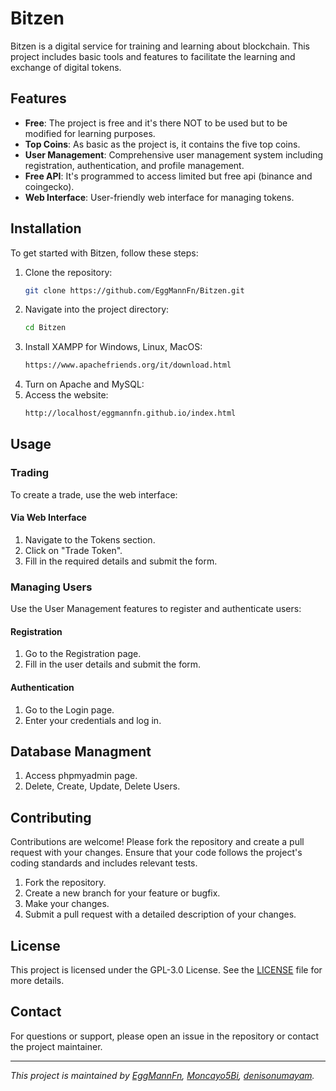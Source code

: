
# Bitzen

Bitzen is a digital service for training and learning about blockchain. This project includes basic tools and features to facilitate the learning and exchange of digital tokens.

## Features

- **Free**: The project is free and it's there NOT to be used but to be modified for learning purposes.
- **Top Coins**: As basic as the project is, it contains the five top coins.
- **User Management**: Comprehensive user management system including registration, authentication, and profile management.
- **Free API**: It's programmed to access limited but free api (binance and coingecko).
- **Web Interface**: User-friendly web interface for managing tokens.

## Installation

To get started with Bitzen, follow these steps:

1. Clone the repository:
   ```sh
   git clone https://github.com/EggMannFn/Bitzen.git
   ```
2. Navigate into the project directory:
   ```sh
   cd Bitzen
   ```
3. Install XAMPP for Windows, Linux, MacOS:
   ```sh
   https://www.apachefriends.org/it/download.html
   ```
4. Turn on Apache and MySQL:
5. Access the website:
   ```sh
   http://localhost/eggmannfn.github.io/index.html
   ```
   
## Usage

### Trading

To create a trade, use the web interface:

#### Via Web Interface
1. Navigate to the Tokens section.
2. Click on "Trade Token".
3. Fill in the required details and submit the form.

### Managing Users

Use the User Management features to register and authenticate users:

#### Registration
1. Go to the Registration page.
2. Fill in the user details and submit the form.

#### Authentication
1. Go to the Login page.
2. Enter your credentials and log in.

## Database Managment
1. Access phpmyadmin page.
2. Delete, Create, Update, Delete Users.


## Contributing

Contributions are welcome! Please fork the repository and create a pull request with your changes. Ensure that your code follows the project's coding standards and includes relevant tests.

1. Fork the repository.
2. Create a new branch for your feature or bugfix.
3. Make your changes.
4. Submit a pull request with a detailed description of your changes.

## License

This project is licensed under the GPL-3.0 License. See the [LICENSE](LICENSE) file for more details.

## Contact

For questions or support, please open an issue in the repository or contact the project maintainer.

---

*This project is maintained by [EggMannFn](https://github.com/EggMannFn/), [Moncayo5Bi](https://github.com/Moncayo5Bi), [denisonumayam](https://github.com/denisonumayam).*
